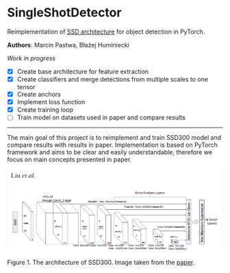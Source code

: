 # SingleShotDetector

Reimplementation of [SSD architecture][1] for object detection in PyTorch.

**Authors**: Marcin Pastwa, Błażej Huminiecki

_Work in progress_
- [x] Create base architecture for feature extraction
- [x] Create classifiers and merge detections from multiple scales to one tensor
- [x] Create anchors
- [x] Implement loss function
- [x] Create training loop
- [ ] Train model on datasets used in paper and compare results
---

The main goal of this project is to reimplement and train SSD300 model and compare results
with results in paper. Implementation is based on PyTorch framework and aims to be clear
and easily understandable, therefore we focus on main concepts presented in paper.

![SSD architecture](figures/ssd300_architecture.png)

Figure 1. The architecture of SSD300. Image taken from the [paper][1].

[1]: https://arxiv.org/abs/1512.02325
